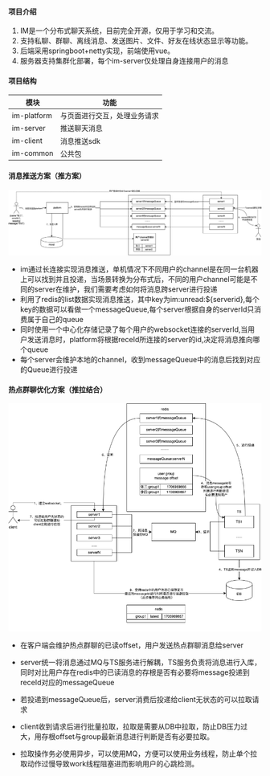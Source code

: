 
#### 项目介绍
1. IM是一个分布式聊天系统，目前完全开源，仅用于学习和交流。
1. 支持私聊、群聊、离线消息、发送图片、文件、好友在线状态显示等功能。
1. 后端采用springboot+netty实现，前端使用vue。
1. 服务器支持集群化部署，每个im-server仅处理自身连接用户的消息



#### 项目结构
|  模块  |     功能 |
|-------------|------------|
| im-platform | 与页面进行交互，处理业务请求 |
| im-server   | 推送聊天消息|
| im-client   | 消息推送sdk|
| im-common   | 公共包  |

#### 消息推送方案（推方案）

![输入图片说明](pic/im_push.png)

- im通过长连接实现消息推送，单机情况下不同用户的channel是在同一台机器上可以找到并且投递，当场景转换为分布式后，不同的用户channel可能是不同的server在维护，我们需要考虑如何将消息跨server进行投递
- 利用了redis的list数据实现消息推送，其中key为im:unread:${serverid},每个key的数据可以看做一个messageQueue,每个server根据自身的serverId只消费属于自己的queue
- 同时使用一个中心化存储记录了每个用户的websocket连接的serverId,当用户发送消息时，platform将根据receId所连接的server的id,决定将消息推向哪个queue
- 每个server会维护本地的channel，收到messageQueue中的消息后找到对应的Queue进行投递

#### 热点群聊优化方案（推拉结合）

![输入图片说明](pic/im_pull.png)
- 在客户端会维护热点群聊的已读offset，用户发送热点群聊消息给server

- server统一将消息通过MQ与TS服务进行解耦，TS服务负责将消息进行入库，同时对比用户存在redis中的已读消息的存根是否有必要将message投递到receId对应的messageQueue

- 若投递到messageQueue后，server消费后投递给client无状态的可以拉取请求

- client收到请求后进行批量拉取，拉取是需要从DB中拉取，防止DB压力过大，用存根offset与group最新消息进行判断是否有必要拉取。

- 拉取操作务必使用异步，可以使用MQ，方便可以使用业务线程，防止单个拉取动作过慢导致work线程阻塞进而影响用户的心跳检测。


